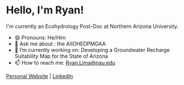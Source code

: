# Hello, I'm Ryan!

I'm currently an Ecohydrology Post-Doc at Northern Arizona University. 
- 😄 Pronouns: He/Him
- 💬 Ask me about : the AIIOHEDPMGAA
- 🔭 I’m currently working on: Developing a Groundwater Recharge Suitability Map for the State of Arizona
- 📫 How to reach me: Ryan.Lima@nau.edu

[Personal Website](Ryanlimaphoto.com) | [LinkedIn](https://www.linkedin.com/in/ryan-lima-32b63939/)
